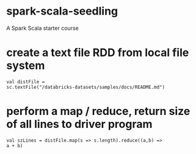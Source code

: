 # spark-scala-seedling
A Spark Scala starter course

# create a text file RDD from local file system
<code>val distFile = sc.textFile("/databricks-datasets/samples/docs/README.md")</code>
# perform a map / reduce, return size of all lines to driver program
<code>val szLines = distFile.map(s => s.length).reduce((a,b) => a + b)</code>

<code></code>

<code></code>

<code></code>

<code></code>

<code></code>

<code></code>
